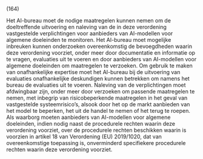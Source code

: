 (164)

Het AI-bureau moet de nodige maatregelen kunnen nemen om de doeltreffende uitvoering en naleving van de in deze verordening vastgestelde verplichtingen voor aanbieders van AI-modellen voor algemene doeleinden te monitoren. Het AI-bureau moet mogelijke inbreuken kunnen onderzoeken overeenkomstig de bevoegdheden waarin deze verordening voorziet, onder meer door documentatie en informatie op te vragen, evaluaties uit te voeren en door aanbieders van AI-modellen voor algemene doeleinden om maatregelen te verzoeken. Om gebruik te maken van onafhankelijke expertise moet het AI-bureau bij de uitvoering van evaluaties onafhankelijke deskundigen kunnen betrekken om namens het bureau de evaluaties uit te voeren. Naleving van de verplichtingen moet afdwingbaar zijn, onder meer door verzoeken om passende maatregelen te nemen, met inbegrip van risicobeperkende maatregelen in het geval van vastgestelde systeemrisico’s, alsook door het op de markt aanbieden van het model te beperken, het uit de handel te nemen of het terug te roepen. Als waarborg moeten aanbieders van AI-modellen voor algemene doeleinden, indien nodig naast de procedurele rechten waarin deze verordening voorziet, over de procedurele rechten beschikken waarin is voorzien in artikel 18 van Verordening (EU) 2019/1020, dat van overeenkomstige toepassing is, onverminderd specifiekere procedurele rechten waarin deze verordening voorziet.
